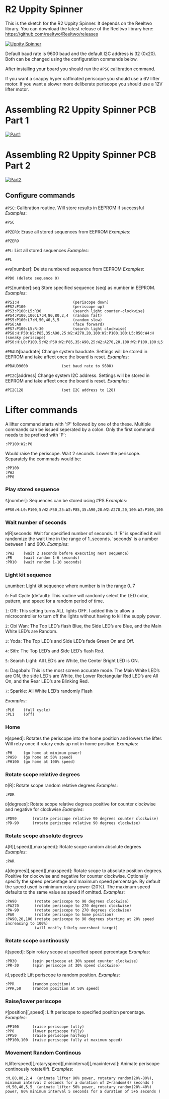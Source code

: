 # R2 Uppity Spinner

This is the sketch for the R2 Uppity Spinner. It depends on the Reeltwo library. You can download the latest release of the Reeltwo library here: https://github.com/reeltwo/Reeltwo/releases

[![Uppity Spinner](https://i.vimeocdn.com/video/1153816619-6fef8819cf32b562e0519537a46baed562bb51651010442a9ccdd9909c40952e-d_640x360)](https://vimeo.com/558277516)

Default baud rate is 9600 baud and the default I2C address is 32 (0x20). Both can be changed using the configuration commands below.

After installing your board you should run the `#PSC` calibration command.

If you want a snappy hyper caffinated periscope you should use a 6V lifter motor. If you want a slower more deliberate periscope you should use a 12V lifter motor.

# Assembling R2 Uppity Spinner PCB Part 1
[![Part1](https://img.youtube.com/vi/x4_3irdV4C8/hqdefault.jpg)](https://www.youtube.com/watch?v=x4_3irdV4C8)

# Assembling R2 Uppity Spinner PCB Part 2
[![Part2](https://img.youtube.com/vi/MdSRJsYx1T8/hqdefault.jpg)](https://www.youtube.com/watch?v=MdSRJsYx1T8)

## Configure commands

`#PSC`:
Calibration routine. Will store results in EEPROM if successful
*Examples*:

    #PSC

`#PZERO`:
Erase all stored sequences from EEPROM
*Examples*:

    #PZERO

`#PL`:
List all stored sequences
*Examples*:

    #PL

`#PD`[number]:
Delete numbered sequence from EEPROM
*Examples*:

    #PD0 (delete sequence 0)

`#PS`[number]:seq
Store specified sequence (seq) as number in EEPROM.
*Examples*:

	#PS1:H                        (periscope down)
	#PS2:P100                     (periscope up)
	#PS3:P100:L5:R30              (search light counter-clockwise)
	#PS4:P100,100:L7:M,80,80,2,4  (random fast)
	#PS5:P100:L7:M,50,40,5,5      (random slow)
	#PS6:A0                       (face forward)
	#PS7:P100:L5:R-30             (search light clockwise)
	#PS8:H:P50:W2:P85,35:A90,25:W2:A270,20,100:W2:P100,100:L5:R50:W4:H    (sneaky periscope)
	#PS0:H:L0:P100,5:W2:P50:W2:P85,35:A90,25:W2:A270,20,100:W2:P100,100:L5:R50:W4:H

`#PBAUD`[baudrate]
Change system baudrate. Settings will be stored in EEPROM and take affect once the board is reset.
*Examples*:

	#PBAUD9600               (set baud rate to 9600)

`#PI2C`[address]
Change system I2C address. Settings will be stored in EEPROM and take affect once the board is reset.
*Examples*:

	#PI2C128                 (set I2C address to 128)

Lifter commands
===============

A lifter command starts with ':P' followed by one of the these. Multiple commands can be issued seperated by a colon. Only the first command needs to be prefixed with 'P':

	:PP100:W2:P0

Would raise the periscope. Wait 2 seconds. Lower the periscope. Separately the commnads would be:

	:PP100
	:PW2
	:PP0

### Play stored sequence

`S`[number]:
Sequences can be stored using #PS
*Examples*:

    #PS0:H:L0:P100,5:W2:P50,25:W2:P85,35:A90,20:W2:A270,20,100:W2:P100,100:L5:R50:W4:H

### Wait number of seconds
`W`[R]seconds:
Wait for specified number of seconds. If 'R' is specified it will randomize the wait time in the range of 1..seconds. 'seconds' is a number between 1 and 600.
*Examples*:

	:PW2    (wait 2 seconds before executing next sequence)
	:PR     (wait random 1-6 seconds)
	:PR10   (wait random 1-10 seconds)

### Light kit sequence
`L`number:
Light kit sequence where number is in the range 0..7

`0`: Full Cycle (default): This routine will randomly select the LED color, pattern, and speed for a random period of time.
    
`1`: Off: This setting turns ALL lights OFF. I added this to allow a microcontroller to turn off the lights without having to kill the supply power.
    
`2`: Obi Wan: The Top LED’s flash Blue, the Side LED’s are Blue, and the Main White LED’s are Random.
    
`3`: Yoda: The Top LED’s and Side LED’s fade Green On and Off.
    
`4`: Sith: The Top LED’s and Side LED’s flash Red.
    
`5`: Search Light: All LED’s are White, the Center Bright LED is ON.
    
`6`: Dagobah: This is the most screen accurate mode. The Main White LED’s are ON, the side LED’s are White, the Lower  Rectangular Red LED’s are All On, and the Rear LED’s are Blinking Red.
    
`7`: Sparkle: All White LED’s randomly Flash
    
*Examples*:

    :PL0    (full cycle)
    :PL1    (off)

### Home
`H`[speed]:
Rotates the periscope into the home position and lowers the lifter. Will retry once if rotary ends up not in home position.
*Examples*:

	:PH     (go home at minimum power)
	:PH50   (go home at 50% speed)
	:PH100  (go home at 100% speed)

### Rotate scope relative degrees
`D`[R]:
Rotate scope random relative degrees
*Examples*:

	:PDR

`D`[degrees]:
Rotate scope relative degrees positive for counter clockwise and negative for clockwise
*Examples*:

	:PD90       (rotate periscope relative 90 degrees counter clockwise)
	:PD-90      (rotate periscope relative 90 degrees clockwise)

### Rotate scope absolute degrees
`A`[R][,speed][,maxspeed]:
Rotate scope random absolute degrees
*Examples*:

	:PAR

`A`[degrees][,speed][,maxspeed]:
Rotate scope to absolute position degrees. Positive for clockwise and negative for counter clockwise. Optionally specify the speed percentage and maximum speed percentage. By default the speed used is minimum rotary power (20%). The maximum speed defaults to the same value as speed if omitted.
*Examples*:

	:PA90        (rotate periscope to 90 degrees clockwise)
	:PA270       (rotate periscope to 270 degrees clockwise)
	:PA-90       (rotate periscope to 270 degrees clockwise)
	:PA0         (rotate periscope to home position)
	:PA90,20,100 (rotate periscope to 90 degrees starting at 20% speed increasing to 100%)
	             (will mostly likely overshoot target)

### Rotate scope continously
`R`[speed]:
Spin rotary scope at specified speed percentage
*Examples*:

	:PR30       (spin periscope at 30% speed counter clockwise)
	:PR-30      (spin periscope at 30% speed clockwise)

`R`[,speed]:
Lift periscope to random position.
*Examples*:

	:PPR        (random position)
	:PPR,50     (random position at 50% speed)

### Raise/lower periscope
`P`[position][,speed]:
Lift periscope to specified position percentage.
*Examples*:

	:PP100      (raise periscope fully)
	:PP0        (lower periscope fully)
	:PP50       (raise periscope halfway)
	:PP100,100  (raise periscope fully at maximum speed)

### Movement Random Continous
`M`,lifterspeed][,rotaryspeed][,mininterval][,maxinterval]:
Animate periscope continously rotate/lift.
*Examples*:

	:M,80,80,2,4  (animate lifter 80% power, rotatary random(20%-80%), minimum interval 2 seconds for a duration of 2+random(4) seconds )
	:M,50,40,5,5  (animate lifter 50% power, rotatary random(20%-40%) power, 80% minimum interval 5 seconds for a duration of 5+5 seconds )
